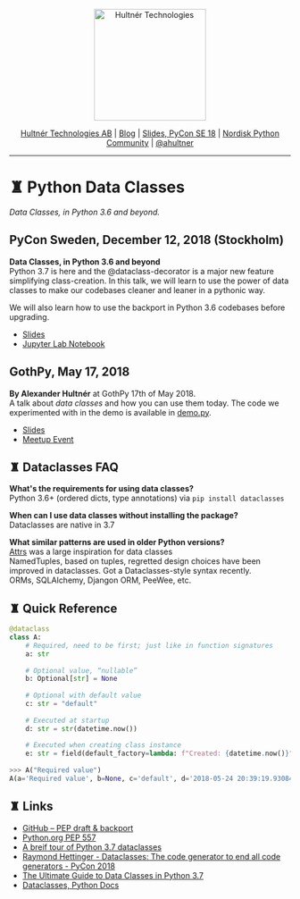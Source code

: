 
<p align="center">
  <a href="https://hultner.se/"><img src="https://hultner.se/img/logo/logo_black-01.svg" alt="Hultnér Technologies" align="center" width="200"></a>
</p>
<p align="center">
	<a href="https://hultner.se/" rel="nofollow" class="rich-diff-level-one">Hultnér Technologies AB</a> | <a href="http://alexander.hultner.se" rel="nofollow" class="rich-diff-level-one">Blog</a> | <a href="https://slides.com/hultner/pycon-se-18/fullscreen" rel="nofollow" class="rich-diff-level-one">Slides, PyCon SE 18</a> | <a href="https://www.facebook.com/groups/nordiskpython/" rel="nofollow" class="rich-diff-level-one">Nordisk Python Community</a> | <a href="https://twitter.com/ahultner" rel="nofollow" class="rich-diff-level-one">@ahultner</a>
	<hr>
</p>

# ♜ Python Data Classes 
*Data Classes, in Python 3.6 and beyond.*

## PyCon Sweden, December 12, 2018 (Stockholm)
**Data Classes, in Python 3.6 and beyond**  
Python 3.7 is here and the @dataclass-decorator is a major new feature 
simplifying class-creation. In this talk, we will learn to use the power of 
data classes to make our codebases cleaner and leaner in a pythonic way.

We will also learn how to use the backport in Python 3.6 codebases before 
upgrading.

- [Slides](https://slides.com/hultner/pycon-se-18/fullscreen)
- [Jupyter Lab Notebook](PyCon-Sweden-2018/demo.ipynb)

## GothPy, May 17, 2018
**By Alexander Hultnér** at GothPy 17th of May 2018.  
A talk about *data classes* and how you can use them today.
The code we experimented with in the demo is available in [demo.py](./demo.py).

- [Slides](http://slides.com/hultner/python-dataclasses-gothpy-alexander-hultner/fullscreen)
- [Meetup Event](https://www.meetup.com/GothPy/events/249499024/)

## ♜ Dataclasses FAQ
**What's the requirements for using data classes?**   
Python 3.6+ (ordered dicts, type annotations) via `pip install dataclasses`   

**When can I use data classes without installing the package?**  
Dataclasses are native in 3.7  

**What similar patterns are used in older Python versions?**  
[Attrs](http://www.attrs.org/en/stable/) was a large inspiration for data classes  
NamedTuples, based on tuples, regretted design choices have been improved in dataclasses. 
Got a Dataclasses-style syntax recently.  
ORMs, SQLAlchemy, Djangon ORM, PeeWee, etc.

## ♜ Quick Reference
```python
@dataclass
class A:
	# Required, need to be first; just like in function signatures
	a: str
	
	# Optional value, “nullable”
	b: Optional[str] = None
	
	# Optional with default value
	c: str = "default"
	
	# Executed at startup
	d: str = str(datetime.now())
	
	# Executed when creating class instance
	e: str = field(default_factory=lambda: f"Created: {datetime.now()}") 
	
>>> A("Required value")
A(a='Required value', b=None, c='default', d='2018-05-24 20:39:19.930841', e='Created: 2018-05-24 20:40:05.762934')


```

## ♜ Links
- [GitHub – PEP draft & backport](https://github.com/ericvsmith/dataclasses)
- [Python.org PEP 557](https://www.python.org/dev/peps/pep-0557/)
- [A breif tour of Python 3.7 dataclasses](https://hackernoon.com/a-brief-tour-of-python-3-7-data-classes-22ee5e046517)
- [Raymond Hettinger - Dataclasses: The code generator to end all code generators - PyCon 2018](https://www.youtube.com/watch?v=T-TwcmT6Rcw)
- [The Ultimate Guide to Data Classes in Python 3.7](https://realpython.com/python-data-classes/)
- [Dataclasses, Python Docs](https://docs.python.org/3/library/dataclasses.html)
